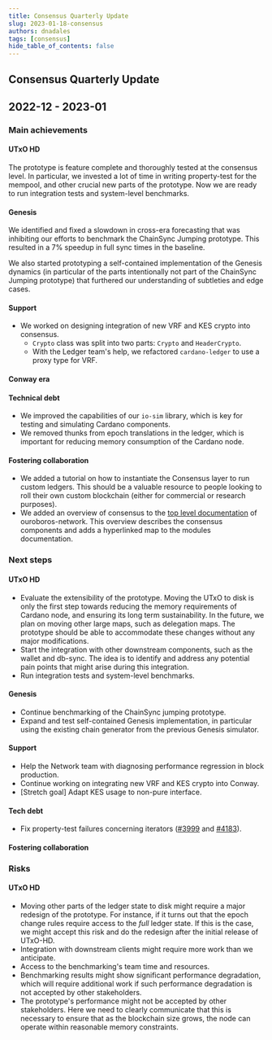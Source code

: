 ```yaml
---
title: Consensus Quarterly Update
slug: 2023-01-18-consensus
authors: dnadales
tags: [consensus]
hide_table_of_contents: false
---
```


## Consensus Quarterly Update
## 2022-12 - 2023-01

### Main achievements

#### UTxO HD

The prototype is feature complete and thoroughly tested at the consensus level.
In particular, we invested a lot of time in writing property-test for the
mempool, and other crucial new parts of the prototype. Now we are ready to run
integration tests and system-level benchmarks.

#### Genesis

We identified and fixed a slowdown in cross-era forecasting that was inhibiting
our efforts to benchmark the ChainSync Jumping prototype. This resulted in a 7%
speedup in full sync times in the baseline.

We also started prototyping a self-contained implementation of the Genesis
dynamics (in particular of the parts intentionally not part of the ChainSync
Jumping prototype) that furthered our understanding of subtleties and edge
cases.

#### Support

- We worked on designing integration of new VRF and KES crypto into consensus.
    - `Crypto` class was split into two parts: `Crypto` and `HeaderCrypto`.
    - With the Ledger team's help, we refactored `cardano-ledger` to use a proxy
      type for VRF.

#### Conway era

#### Technical debt

- We improved the capabilities of our `io-sim` library, which is key for testing
  and simulating Cardano components.
- We removed thunks from epoch translations in the ledger, which is important
  for reducing memory consumption of the Cardano node.

#### Fostering collaboration

- We added a tutorial on how to instantiate the Consensus layer to run custom
  ledgers. This should be a valuable resource to people looking to roll their
  own custom blockchain (either for commercial or research purposes).
- We added an overview of consensus to the [top level
  documentation](https://input-output-hk.github.io/ouroboros-network/) of
  ouroboros-network. This overview describes the consensus components and adds a
  hyperlinked map to the modules documentation.

### Next steps

#### UTxO HD

- Evaluate the extensibility of the prototype. Moving the UTxO to disk is only
  the first step towards reducing the memory requirements of Cardano node, and
  ensuring its long term sustainability. In the future, we plan on moving other
  large maps, such as delegation maps. The prototype should be able to
  accommodate these changes without any major modifications.
- Start the integration with other downstream components, such as the wallet and
  db-sync. The idea is to identify and address any potential pain points that
  might arise during this integration.
- Run integration tests and system-level benchmarks.

#### Genesis

- Continue benchmarking of the ChainSync jumping prototype.
- Expand and test self-contained Genesis implementation, in particular
  using the existing chain generator from the previous Genesis simulator.

#### Support

- Help the Network team with diagnosing performance regression in block
  production.
- Continue working on integrating new VRF and KES crypto into Conway.
- [Stretch goal] Adapt KES usage to non-pure interface.

#### Tech debt

- Fix property-test failures concerning iterators ([#3999][issue-3999] and
  [#4183][issue-4183]).

#### Fostering collaboration

### Risks 

#### UTxO HD

- Moving other parts of the ledger state to disk might require a major redesign
  of the prototype. For instance, if it turns out that the epoch change rules
  require access to the *full* ledger state. If this is the case, we might
  accept this risk and do the redesign after the initial release of UTxO-HD.
- Integration with downstream clients might require more work than we
  anticipate.
- Access to the benchmarking's team time and resources.
- Benchmarking results might show significant performance degradation, which
  will require additional work if such performance degradation is not accepted
  by other stakeholders.
- The prototype's performance might not be accepted by other stakeholders. Here
  we need to clearly communicate that this is necessary to ensure that as the
  blockchain size grows, the node can operate within reasonable memory
  constraints.

[issue-4183]: https://github.com/input-output-hk/ouroboros-network/issues/4183
[issue-3999]: https://github.com/input-output-hk/ouroboros-network/issues/3999
